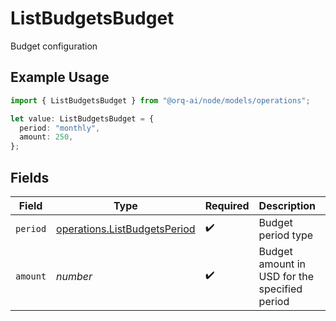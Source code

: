 # ListBudgetsBudget

Budget configuration

## Example Usage

```typescript
import { ListBudgetsBudget } from "@orq-ai/node/models/operations";

let value: ListBudgetsBudget = {
  period: "monthly",
  amount: 250,
};
```

## Fields

| Field                                                                        | Type                                                                         | Required                                                                     | Description                                                                  | Example                                                                      |
| ---------------------------------------------------------------------------- | ---------------------------------------------------------------------------- | ---------------------------------------------------------------------------- | ---------------------------------------------------------------------------- | ---------------------------------------------------------------------------- |
| `period`                                                                     | [operations.ListBudgetsPeriod](../../models/operations/listbudgetsperiod.md) | :heavy_check_mark:                                                           | Budget period type                                                           | monthly                                                                      |
| `amount`                                                                     | *number*                                                                     | :heavy_check_mark:                                                           | Budget amount in USD for the specified period                                | 250                                                                          |